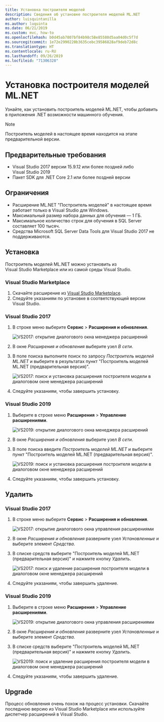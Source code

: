 ```yaml
---
title: Установка построителя моделей
description: Сведения об установке построителя моделей ML.NET
author: luisquintanilla
ms.author: luquinta
ms.date: 06/21/2019
ms.custom: mvc, how-to
ms.openlocfilehash: b0d45ab7807bf84b98c58e85580d5aa04d0c5f7d
ms.sourcegitcommit: 1e72e2990220b3635cebc39586828af9deb72d8c
ms.translationtype: HT
ms.contentlocale: ru-RU
ms.lasthandoff: 09/26/2019
ms.locfileid: "71306328"
---
```

# <a name="how-to-install-mlnet-model-builder"></a>Установка построителя моделей ML.NET

Узнайте, как установить построитель моделей ML.NET, чтобы добавить в приложения .NET возможности машинного обучения.

> [!NOTE]
> Построитель моделей в настоящее время находится на этапе предварительной версии.

## <a name="pre-requisites"></a>Предварительные требования

- Visual Studio 2017 версии 15.9.12 или более поздней либо Visual Studio 2019
- Пакет SDK для .NET Core 2.1 или более поздней версии

## <a name="limitations"></a>Ограничения

- Расширение ML.NET "Построитель моделей" в настоящее время работает только в Visual Studio для Windows.
- Максимальный размер набора данных для обучения — 1 ГБ.
- Максимальное количество строк для обучения в SQL Server составляет 100 тысяч.
- Средства Microsoft SQL Server Data Tools для Visual Studio 2017 не поддерживаются.

## <a name="install"></a>Установка

Построитель моделей ML.NET можно установить из Visual Studio Marketplace или из самой среды Visual Studio. 

### <a name="visual-studio-marketplace"></a>Visual Studio Marketplace

1. Скачайте расширение из [Visual Studio Marketplace](https://marketplace.visualstudio.com/items?itemName=MLNET.07).
1. Следуйте указаниям по установке в соответствующей версии Visual Studio.

### <a name="visual-studio-2017"></a>Visual Studio 2017

1. В строке меню выберите **Сервис** > **Расширения и обновления**.

    ![VS2017: открытие диалогового окна менеджера расширений](./media/install-model-builder/vs2017-open-extensions-manager.png)

1. В окне *Расширения и обновления* выберите узел *В сети*.
1. В поле поиска выполните поиск по запросу *Построитель моделей ML.NET* и выберите в результатах пункт "Построитель моделей ML.NET (предварительная версия)".

    ![VS2017: поиск и установка расширения построителя модели в диалоговом окне менеджера расширений](./media/install-model-builder/vs2017-install-model-builder.png)

1. Следуйте указаниям, чтобы завершить установку.

### <a name="visual-studio-2019"></a>Visual Studio 2019

1. Выберите в строке меню **Расширения** > **Управление расширениями**.

    ![VS2019: открытие диалогового окна менеджера расширений](./media/install-model-builder/vs2019-open-extensions-manager.png)

1. В окне *Расширения и обновления* выберите узел *В сети*.
1. В поле поиска введите *Построитель моделей ML.NET* и выберите пункт "Построитель моделей ML.NET (предварительная версия)".

    ![VS2019: поиск и установка расширения построителя модели в диалоговом окне менеджера расширений](./media/install-model-builder/vs2019-install-model-builder.png)

1. Следуйте указаниям, чтобы завершить установку.

## <a name="uninstall"></a>Удалить

### <a name="visual-studio-2017"></a>Visual Studio 2017

1. В строке меню выберите **Сервис** > **Расширения и обновления**.

    ![VS2017: открытие диалогового окна управления расширениями](./media/install-model-builder/vs2017-open-extensions-manager.png)

1. В окне *Расширения и обновления* разверните узел *Установленные* и выберите элемент *Средства*.
1. В списке средств выберите "Построитель моделей ML.NET (предварительная версия)" и нажмите кнопку *Удалить*.

    ![VS2017: поиск и удаление расширения построителя модели в диалоговом окне менеджера расширений](./media/install-model-builder/vs2017-uninstall-model-builder.png)

1. Следуйте указаниям, чтобы завершить удаление.

### <a name="visual-studio-2019"></a>Visual Studio 2019

1. Выберите в строке меню **Расширения** > **Управление расширениями**.

    ![VS2019: открытие диалогового окна управления расширениями](./media/install-model-builder/vs2019-open-extensions-manager.png)

1. В окне *Расширения и обновления* разверните узел *Установленные* и выберите элемент *Средства*.
1. В списке средств выберите "Построитель моделей ML.NET (предварительная версия)" и нажмите кнопку *Удалить*.

    ![VS2019: поиск и удаление расширения построителя модели в диалоговом окне менеджера расширений](./media/install-model-builder/vs2019-uninstall-model-builder.png)

1. Следуйте указаниям, чтобы завершить удаление.

## <a name="upgrade"></a>Upgrade

Процесс обновления очень похож на процесс установки. Скачайте последнюю версию из Visual Studio Marketplace или используйте диспетчер расширений в Visual Studio.
